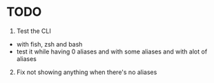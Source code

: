 # TODO

1. Test the CLI 
  - with fish, zsh and bash
  - test it while having 0 aliases and with some aliases and with alot of aliases

2. Fix not showing anything when there's no aliases
